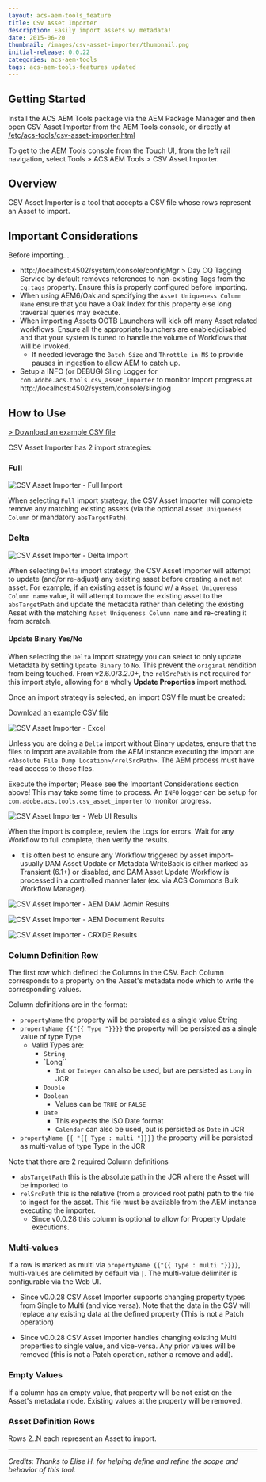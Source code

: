 ```yaml
---
layout: acs-aem-tools_feature
title: CSV Asset Importer
description: Easily import assets w/ metadata!
date: 2015-06-20
thumbnail: /images/csv-asset-importer/thumbnail.png
initial-release: 0.0.22
categories: acs-aem-tools
tags: acs-aem-tools-features updated
---
```


## Getting Started

Install the ACS AEM Tools package via the AEM Package Manager and then open CSV Asset Importer from the AEM Tools console, or directly at [/etc/acs-tools/csv-asset-importer.html](http://localhost:4502/etc/acs-tools/csv-asset-importer.html)

To get to the AEM Tools console from the Touch UI, from the left rail navigation, select Tools > ACS AEM Tools > CSV Asset Importer.

## Overview

CSV Asset Importer is a tool that accepts a CSV file whose rows represent an Asset to import.

## Important Considerations

Before importing...

* http://localhost:4502/system/console/configMgr > Day CQ Tagging Service by default removes references to non-existing Tags from the `cq:tags` property. Ensure this is properly configured before importing.
* When using AEM6/Oak and specifying the `Asset Uniqueness Column Name` ensure that you have a Oak Index for this property else long traversal queries may execute.
* When importing Assets OOTB Launchers will kick off many Asset related workflows. Ensure all the appropriate launchers are enabled/disabled and that your system is tuned to handle the volume of Workflows that will be invoked.
	* If needed leverage the `Batch Size` and `Throttle in MS` to provide pauses in ingestion to allow AEM to catch up.
* Setup a INFO (or DEBUG) Sling Logger for `com.adobe.acs.tools.csv_asset_importer` to monitor import progress at http://localhost:4502/system/console/slinglog

## How to Use

[> Download an example CSV file](/assets/acs-aem-tools/store/import.csv)

CSV Asset Importer has 2 import strategies:

### Full

![CSV Asset Importer - Full Import](/acs-aem-tools/images/csv-asset-importer/form-full-import.png)

When selecting `Full` import strategy, the CSV Asset Importer will complete remove any matching existing assets (via the optional `Asset Uniqueness Column` or mandatory `absTargetPath`).

### Delta

![CSV Asset Importer - Delta Import](/acs-aem-tools/images/csv-asset-importer/form-delta-import.png)

When selecting `Delta` import strategy, the CSV Asset Importer will attempt to update (and/or re-adjust) any existing asset before creating a net net asset. For example, if an existing asset is found w/ a `Asset Uniqueness Column name` value, it will attempt to move the existing asset to the `absTargetPath` and update the metadata rather than deleting the existing Asset with the matching `Asset Uniqueness Column name` and re-creating it from scratch.

#### Update Binary Yes/No

When selecting the `Delta` import strategy you can select to only update Metadata by setting `Update Binary` to `No`. This prevent the `original` rendition from being touched. From v2.6.0/3.2.0+, the `relSrcPath` is not required for this import style, allowing for a wholly **Update Properties** import method.

Once an import strategy is selected, an import CSV file must be created:

[Download an example CSV file](/assets/acs-aem-tools/store/import.csv)

![CSV Asset Importer - Excel](/acs-aem-tools/images/csv-asset-importer/excel.png)

Unless you are doing a `Delta` import without Binary updates, ensure that the files to import are available from the AEM instance executing the import are `<Absolute File Dump Location>/<relSrcPath>`. The AEM process must have read access to these files.

Execute the importer; Please see the Important Considerations section above! This may take some time to process. An `INFO` logger can be setup for `com.adobe.acs.tools.csv_asset_importer` to monitor progress.

![CSV Asset Importer - Web UI Results](/acs-aem-tools/images/csv-asset-importer/results-web-ui.png)

When the import is complete, review the Logs for errors. Wait for any Workflow to full complete, then verify the results.

* It is often best to ensure any Workflow triggered by asset import- usually DAM Asset Update or Metadata WriteBack is either marked as Transient (6.1+) or disabled, and DAM Asset Update Workflow is processed in a controlled manner later (ex. via ACS Commons Bulk Workflow Manager).

![CSV Asset Importer - AEM DAM Admin Results](/acs-aem-tools/images/csv-asset-importer/results-dam-admin.png)

![CSV Asset Importer - AEM Document Results](/acs-aem-tools/images/csv-asset-importer/results-dam-admin-document.png)

![CSV Asset Importer - CRXDE Results](/acs-aem-tools/images/csv-asset-importer/results-crxde.png)

### Column Definition Row

The first row which defined the Columns in the CSV. Each Column corresponds to a property on the Asset's metadata node which to write the corresponding values.

Column definitions are in the format:

* `propertyName` the property will be persisted as a single value String
* `propertyName {{"{{ Type "}}}}` the property will be persisted as a single value of type Type
	* Valid Types are:
		* `String`
		* `Long``
			* `Int` or `Integer` can also be used, but are persisted as `Long` in JCR
		* `Double`
		* `Boolean`
			* Values can be `TRUE` or `FALSE`
		* `Date`
			* This expects the ISO Date format
			* `Calendar` can also be used, but is persisted as `Date` in JCR
* `propertyName {{ "{{ Type : multi "}}}}` the property will be persisted as multi-value of type Type in the JCR

Note that there are 2 required Column definitions

* `absTargetPath` this is the absolute path in the JCR where the Asset will be imported to
* `relSrcPath` this is the relative (from a provided root path) path to the file to ingest for the asset. This file must be available from the AEM instance executing the importer.
	* Since v0.0.28 this column is optional to allow for Property Update executions.

### Multi-values

If a row is marked as multi via `propertyName {{"{{ Type : multi "}}}}`, multi-values are delimited by default via `|`. The multi-value delimiter is configurable via the Web UI.

* Since v0.0.28 CSV Asset Importer supports changing property types from Single to Multi (and vice versa). Note that the data in the CSV will replace any existing data at the defined property (This is not a Patch operation)

* Since v0.0.28 CSV Asset Importer handles changing existing Multi properties to single value, and vice-versa. Any prior values will be removed (this is not a Patch operation, rather a remove and add).

### Empty Values

If a column has an empty value, that property will be not exist on the Asset's metadata node. Existing values at the property will be removed.

### Asset Definition Rows

Rows 2..N each represent an Asset to import.

----------

*Credits: Thanks to Elise H. for helping define and refine the scope and behavior of this tool.*
